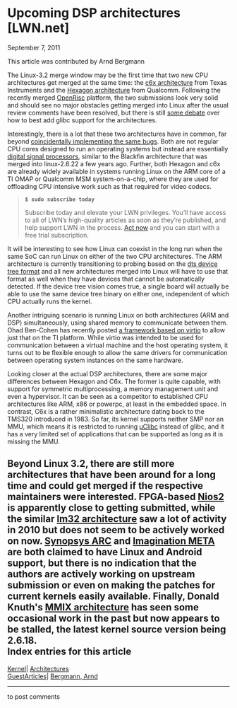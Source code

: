 # Upcoming DSP architectures [LWN.net]

September 7, 2011

This article was contributed by Arnd Bergmann

The Linux-3.2 merge window may be the first time that two new CPU architectures get merged at the same time: the [c6x architecture](http://linux-c6x.org) from Texas Instruments and the [Hexagon architecture](http://lwn.net/Articles/455342/) from Qualcomm. Following the recently merged [OpenRisc](http://opencores.org/openrisc,linux) platform, the two submissions look very solid and should see no major obstacles getting merged into Linux after the usual review comments have been resolved, but there is still [some debate](http://www.spinics.net/lists/linux-arch/msg14597.html) over how to best add glibc support for the architectures. 

Interestingly, there is a lot that these two architectures have in common, far beyond [coincidentally implementing the same bugs](http://www.spinics.net/lists/linux-arch/msg14558.html). Both are not regular CPU cores designed to run an operating systems but instead are essentially [digital signal processors](http://en.wikipedia.org/wiki/Digital_signal_processor), similar to the Blackfin architecture that was merged into linux-2.6.22 a few years ago. Further, both Hexagon and c6x are already widely available in systems running Linux on the ARM core of a TI OMAP or Qualcomm MSM system-on-a-chip, where they are used for offloading CPU intensive work such as that required for video codecs. 

> **`$ sudo subscribe today`**
> 
> Subscribe today and elevate your LWN privileges. You’ll have access to all of LWN’s high-quality articles as soon as they’re published, and help support LWN in the process. [Act now](https://lwn.net/Promo/nst-sudo/claim) and you can start with a free trial subscription. 

It will be interesting to see how Linux can coexist in the long run when the same SoC can run Linux on either of the two CPU architectures. The ARM architecture is currently transitioning to probing based on the [dts device tree format](/Articles/447918/) and all new architectures merged into Linux will have to use that format as well when they have devices that cannot be automatically detected. If the device tree vision comes true, a single board will actually be able to use the same device tree binary on either one, independent of which CPU actually runs the kernel. 

Another intriguing scenario is running Linux on both architectures (ARM and DSP) simultaneously, using shared memory to communicate between them. Ohad Ben-Cohen has recently posted [a framework based on virtio](/Articles/448562/) to allow just that on the TI platform. While virtio was intended to be used for communication between a virtual machine and the host operating system, it turns out to be flexible enough to allow the same drivers for communication between operating system instances on the same hardware. 

Looking closer at the actual DSP architectures, there are some major differences between Hexagon and C6x. The former is quite capable, with support for symmetric multiprocessing, a memory management unit and even a hypervisor. It can be seen as a competitor to established CPU architectures like ARM, x86 or powerpc, at least in the embedded space. In contrast, C6x is a rather minimalistic architecture dating back to the TMS320 introduced in 1983. So far, its kernel supports neither SMP nor an MMU, which means it is restricted to running [μClibc](http://uclibc.org/) instead of glibc, and it has a very limited set of applications that can be supported as long as it is missing the MMU. 

Beyond Linux 3.2, there are still more architectures that have been around for a long time and could get merged if the respective maintainers were interested. FPGA-based [Nios2](http://gitorious.org/linux-nios2) is apparently close to getting submitted, while the similar [lm32 architecture](http://www.theobroma-systems.com/uclinux-lm32/) saw a lot of activity in 2010 but does not seem to be actively worked on now. [Synopsys ARC](http://openlinux.amlogic.com/wiki/index.php/Arc) and [Imagination META](http://www.imgtec.com/meta/meta.asp) are both claimed to have Linux and Android support, but there is no indication that the authors are actively working on upstream submission or even on making the patches for current kernels easily available. Finally, Donald Knuth's [MMIX architecture](http://www007.upp.so-net.ne.jp/eiji-y/vmmmix/vmmmix.html) has seen some occasional work in the past but now appears to be stalled, the latest kernel source version being 2.6.18.  
Index entries for this article  
---  
[Kernel](/Kernel/Index)| [Architectures](/Kernel/Index#Architectures)  
[GuestArticles](/Archives/GuestIndex/)| [Bergmann, Arnd](/Archives/GuestIndex/#Bergmann_Arnd)  
  


* * *

to post comments 
